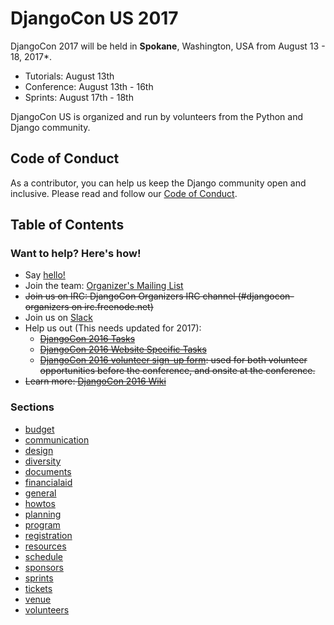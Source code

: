 # DjangoCon US 2017

DjangoCon 2017 will be held in **Spokane**, Washington, USA from August 13 - 18, 2017*.

- Tutorials: August 13th
- Conference: August 13th - 16th
- Sprints: August 17th - 18th

DjangoCon US is organized and run by volunteers from the Python and Django community.

## Code of Conduct

As a contributor, you can help us keep the Django community open and inclusive.
Please read and follow our [Code of Conduct](https://www.djangoproject.com/conduct/).

## Table of Contents

### Want to help? Here's how!

- Say [hello!](mailto:hello@djangocon.us)
- Join the team: [Organizer's Mailing List](https://groups.google.com/forum/#!forum/djangocon-organizers)
- ~~Join us on IRC: DjangoCon Organizers IRC channel (#djangocon-organizers on irc.freenode.net)~~
- Join us on [Slack](https://djangoconus.slack.com/)
- Help us out (This needs updated for 2017):
    - ~~[DjangoCon 2016 Tasks](https://github.com/djangocon/djangocon-us-docs/issues)~~
    - ~~[DjangoCon 2016 Website Specific Tasks](https://github.com/djangocon/2016.djangocon.us/issues)~~
    - ~~[DjangoCon 2016 volunteer sign-up form](http://eepurl.com/bUzUfr): used for both volunteer opportunities before the conference, and onsite at the conference.~~
- ~~Learn more: [DjangoCon 2016 Wiki](https://github.com/djangocon/djangocon-us-docs/wiki)~~

### Sections

- [budget](budget/README.md)
- [communication](communication/README.md)
- [design](design/README.md)
- [diversity](diversity/README.md)
- [documents](documents/README.md)
- [financialaid](financialaid/README.md)
- [general](general/README.md)
- [howtos](howtos/README.md)
- [planning](planning/README.md)
- [program](program/README.md)
- [registration](registration/README.md)
- [resources](resources/README.md)
- [schedule](schedule/README.md)
- [sponsors](sponsors/README.md)
- [sprints](sprints/README.md)
- [tickets](tickets/README.md)
- [venue](venue/README.md)
- [volunteers](volunteers/README.md)
